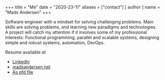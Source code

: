+++
title = "Me"
date = "2020-23-11"
aliases = ["contact"]
[ author ]
  name = "Mads Andersen"
+++

Software engineer with a mindset for solving challenging problems. Main skills are solving problems, and learning new paradigms and technologies. A project will catch my attention if it involves some of my professional interests: Functional programming, parallel and scalable systems, designing simple and robust systems, automation, DevOps.

Resume available at
* [LinkedIn](https://www.linkedin.com/in/mads-bjerregaard-andersen-59ab27a4/)
* [madsandersen.net](/resume)
* [As pfd file](/cv.pdf)



